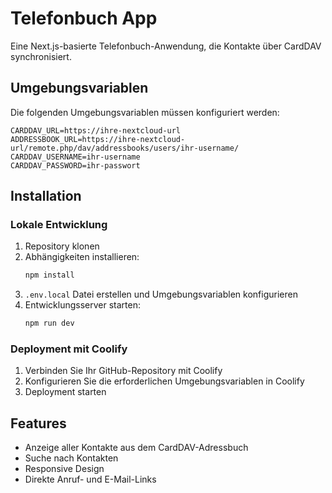 # Telefonbuch App

Eine Next.js-basierte Telefonbuch-Anwendung, die Kontakte über CardDAV synchronisiert.

## Umgebungsvariablen

Die folgenden Umgebungsvariablen müssen konfiguriert werden:

```env
CARDDAV_URL=https://ihre-nextcloud-url
ADDRESSBOOK_URL=https://ihre-nextcloud-url/remote.php/dav/addressbooks/users/ihr-username/
CARDDAV_USERNAME=ihr-username
CARDDAV_PASSWORD=ihr-passwort
```

## Installation

### Lokale Entwicklung

1. Repository klonen
2. Abhängigkeiten installieren:
   ```bash
   npm install
   ```
3. `.env.local` Datei erstellen und Umgebungsvariablen konfigurieren
4. Entwicklungsserver starten:
   ```bash
   npm run dev
   ```

### Deployment mit Coolify

1. Verbinden Sie Ihr GitHub-Repository mit Coolify
2. Konfigurieren Sie die erforderlichen Umgebungsvariablen in Coolify
3. Deployment starten

## Features

- Anzeige aller Kontakte aus dem CardDAV-Adressbuch
- Suche nach Kontakten
- Responsive Design
- Direkte Anruf- und E-Mail-Links 